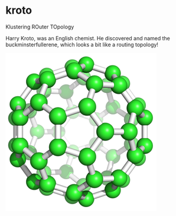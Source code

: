# kroto
Klustering ROuter TOpology

Harry Kroto, was an English chemist. 
He discovered and named the buckminsterfullerene, which looks a bit like a routing topology!

![buckminsterfullerene](buckminsterfullerene.png)

